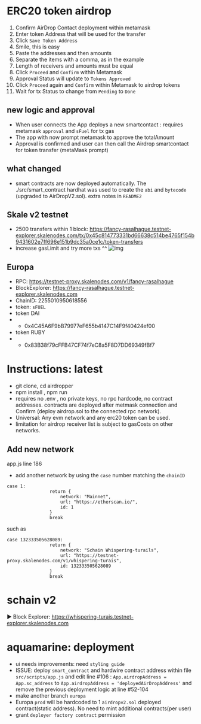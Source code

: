 # ERC20 token airdrop
1. Confirm AirDrop Contact deployment within metamask
2. Enter token Address that will be used for the transfer
3. Click ```Save Token Address```
4. Smile, this is easy
5. Paste the addresses and then amounts
6. Separate the items with a comma, as in the example
7. Length of receivers and amounts must be equal
8. Click ```Proceed``` and ```Confirm``` within Metamask
9. Approval Status will update to ```Tokens Approved```
10. Click ```Proceed``` again and ```Confirm``` within Metamask to airdrop tokens
11. Wait for tx Status to change from ```Pending``` to ```Done```

## new logic and approval
- When user connects the App deploys a new smartcontact : requires metamask ```approval``` and ```sFuel``` for tx gas
- The app with now prompt metamask to approve the totalAmount 
- Approval is confirmed and user can then call the Airdrop smartcontact for token transfer (metaMask prompt)
## what changed
- smart contracts are now deployed automatically. The ./src/smart_contract hardhat was used to create the ```abi``` and ```bytecode``` (upgraded to AirDropV2.sol). extra notes in ```README2```
## Skale v2 testnet
- 2500 transfers within 1 block: https://fancy-rasalhague.testnet-explorer.skalenodes.com/tx/0x45c814773331bd66638c514be4765f154b9431602e7ff696e151b9dc35a0ce1c/token-transfers
- increase gasLimit and try more txs ^^
![img](https://raw.githubusercontent.com/RubyAquaMarine/Easy_Airdrop_dApp/master/img/limitAt5100.png)


## Europa 
- RPC: https://testnet-proxy.skalenodes.com/v1/fancy-rasalhague
- BlockExplorer: https://fancy-rasalhague.testnet-explorer.skalenodes.com
- ChainID: 2255010950618556
- token: ```sFUEL```
- token DAI 
- - 0x4C45A6F9bB79977eF655b4147C14F9f40424ef00
- token RUBY
- - 0x83B38f79cFFB47CF74f7eC8a5F8D7DD69349fBf7

# Instructions: latest
- git clone, cd airdropper
- npm install , npm run 
- requires no .env , no private keys, no rpc hardcode, no contract addresses. contracts are deployed after  metmask connection and Confirm (deploy airdrop.sol to the connected rpc network).
- Universal: Any evm network and any erc20 token can be used.
- limitation for airdrop receiver list is subject to gasCosts on other networks.

## Add new network
app.js line 186
- add another network by using the ```case``` number matching the  ```chainID```
```
case 1:
                return {
                    network: "Mainnet",
                    url: "https://etherscan.io/",
                    id: 1
                }
                break
```
such as 
```
case 132333505628089:
                return {
                    network: "Schain Whispering-turails",
                    url: "https://testnet-proxy.skalenodes.com/v1/whispering-turais",
                    id: 132333505628089
                }
                break
```

# schain v2
► Block Explorer:
https://whispering-turais.testnet-explorer.skalenodes.com


# aquamarine: deployment
- ui needs improvements: need ```styling guide```
- ISSUE: deploy ```smart_contract``` and hardwire contract address within file ```src/scripts/app.js``` and edit line #106 : ```App.airdropAddress = App.sc_address``` to ```App.airdropAddress = 'deployedAirDropAddress'``` and remove the previous deployment logic at line #52-104
- make another branch ```europa```
- Europa ```prod``` will be hardcoded to 1 ```airdropv2.sol``` deployed contract(static address). No need to mint additional contracts(per user)
- grant ```deployer factory contract``` permission





